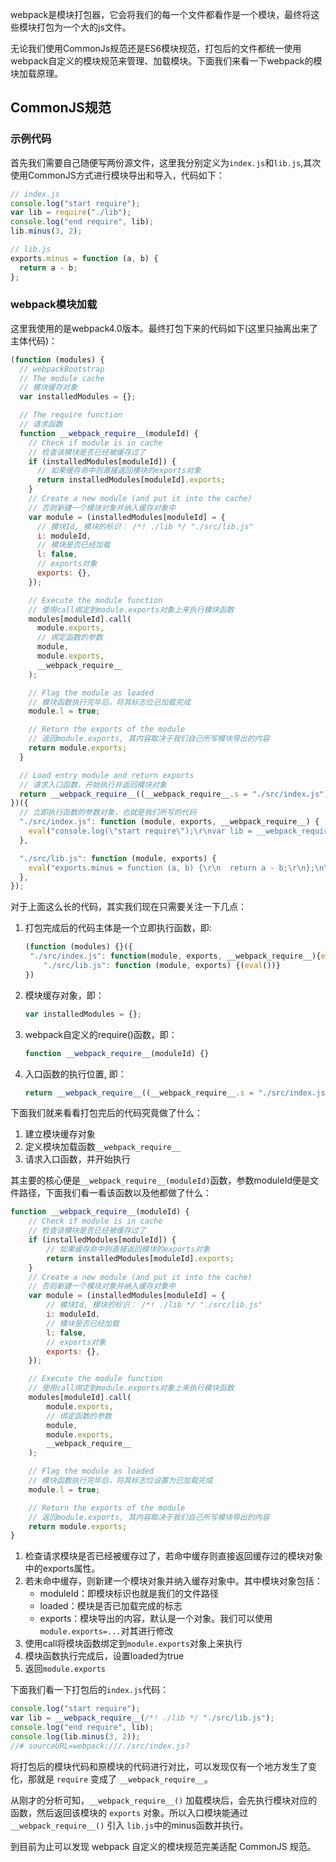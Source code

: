 webpack是模块打包器，它会将我们的每一个文件都看作是一个模块，最终将这些模块打包为一个大的js文件。

无论我们使用CommonJs规范还是ES6模块规范，打包后的文件都统一使用webpack自定义的模块规范来管理、加载模块。下面我们来看一下webpack的模块加载原理。

## CommonJS规范

### 示例代码

首先我们需要自己随便写两份源文件，这里我分别定义为`index.js`和`lib.js`,其次使用CommonJS方式进行模块导出和导入，代码如下：

```javascript
// index.js
console.log("start require");
var lib = require("./lib");
console.log("end require", lib);
lib.minus(3, 2);
```

```javascript
// lib.js
exports.minus = function (a, b) {
  return a - b;
};
```

### webpack模块加载

这里我使用的是webpack4.0版本。最终打包下来的代码如下(这里只抽离出来了主体代码)：

```javascript
(function (modules) {
  // webpackBootstrap
  // The module cache
  // 模块缓存对象
  var installedModules = {};

  // The require function
  // 请求函数
  function __webpack_require__(moduleId) {
    // Check if module is in cache
    // 检查该模块是否已经被缓存过了
    if (installedModules[moduleId]) {
      // 如果缓存命中则直接返回模块的exports对象
      return installedModules[moduleId].exports;
    }
    // Create a new module (and put it into the cache)
    // 否则新建一个模块对象并纳入缓存对象中
    var module = (installedModules[moduleId] = {
      // 模块Id, 模块的标识： /*! ./lib */ "./src/lib.js"
      i: moduleId,
      // 模块是否已经加载
      l: false,
      // exports对象
      exports: {},
    });

    // Execute the module function
    // 使用call绑定到module.exports对象上来执行模块函数
    modules[moduleId].call(
      module.exports,
      // 绑定函数的参数
      module,
      module.exports,
      __webpack_require__
    );

    // Flag the module as loaded
    // 模块函数执行完毕后，将其标志位已加载完成
    module.l = true;

    // Return the exports of the module
    // 返回module.exports, 其内容取决于我们自己所写模块导出的内容
    return module.exports;
  }

  // Load entry module and return exports
  // 请求入口函数，开始执行并返回模块对象
  return __webpack_require__((__webpack_require__.s = "./src/index.js"));
})({
  // 立即执行函数的参数对象，也就是我们所写的代码
  "./src/index.js": function (module, exports, __webpack_require__) {
    eval("console.log(\"start require\");\r\nvar lib = __webpack_require__(/*! ./lib */ \"./src/lib.js\");\r\nconsole.log(\"end require\", lib);\r\nconsole.log(lib.minus(3, 2));\n\n//# sourceURL=webpack:///./src/index.js?");
  },

  "./src/lib.js": function (module, exports) {
    eval("exports.minus = function (a, b) {\r\n  return a - b;\r\n};\n\n//# sourceURL=webpack:///./src/lib.js?");
  },
});
```

对于上面这么长的代码，其实我们现在只需要关注一下几点：

1. 打包完成后的代码主体是一个立即执行函数，即:

   ```javascript
   (function (modules) {}({
   	"./src/index.js": function(module, exports, __webpack_require__){eval()},
       "./src/lib.js": function (module, exports) {(eval())}
   })
   ```

2. 模块缓存对象，即：

   ```javascript
   var installedModules = {};
   ```

3. webpack自定义的require()函数，即：

   ```javascript
   function __webpack_require__(moduleId) {}
   ```

4. 入口函数的执行位置, 即：

   ```javascript
   return __webpack_require__((__webpack_require__.s = "./src/index.js"));
   ```

下面我们就来看看打包完后的代码究竟做了什么：

1. 建立模块缓存对象
2. 定义模块加载函数`__webpack_require__`
3. 请求入口函数，并开始执行

其主要的核心便是`__webpack_require__(moduleId)`函数，参数moduleId便是文件路径，下面我们看一看该函数以及他都做了什么：

```javascript
function __webpack_require__(moduleId) {
    // Check if module is in cache
    // 检查该模块是否已经被缓存过了
    if (installedModules[moduleId]) {
        // 如果缓存命中则直接返回模块的exports对象
        return installedModules[moduleId].exports;
    }
    // Create a new module (and put it into the cache)
    // 否则新建一个模块对象并纳入缓存对象中
    var module = (installedModules[moduleId] = {
        // 模块Id, 模块的标识： /*! ./lib */ "./src/lib.js"
        i: moduleId,
        // 模块是否已经加载
        l: false,
        // exports对象
        exports: {},
    });

    // Execute the module function
    // 使用call绑定到module.exports对象上来执行模块函数
    modules[moduleId].call(
        module.exports,
        // 绑定函数的参数
        module,
        module.exports,
        __webpack_require__
    );

    // Flag the module as loaded
    // 模块函数执行完毕后，将其标志位设置为已加载完成
    module.l = true;

    // Return the exports of the module
    // 返回module.exports, 其内容取决于我们自己所写模块导出的内容
    return module.exports;
}
```

1. 检查请求模块是否已经被缓存过了，若命中缓存则直接返回缓存过的模块对象中的exports属性。
2. 若未命中缓存，则新建一个模块对象并纳入缓存对象中。其中模块对象包括：
   * moduleId：即模块标识也就是我们的文件路径
   * loaded：模块是否已加载完成的标志
   * exports：模块导出的内容，默认是一个对象。我们可以使用`module.exports=...`对其进行修改
3.  使用call将模块函数绑定到`module.exports`对象上来执行
4. 模块函数执行完成后，设置loaded为true
5. 返回`module.exports`

下面我们看一下打包后的`index.js`代码：

```javascript
console.log("start require");
var lib = __webpack_require__(/*! ./lib */ "./src/lib.js");
console.log("end require", lib);
console.log(lib.minus(3, 2));
//# sourceURL=webpack:///./src/index.js?
```

将打包后的模块代码和原模块的代码进行对比，可以发现仅有一个地方发生了变化，那就是 `require` 变成了 `__webpack_require__`。

从刚才的分析可知，`__webpack_require__()` 加载模块后，会先执行模块对应的函数，然后返回该模块的 `exports` 对象。所以入口模块能通过 `__webpack_require__()` 引入 `lib.js`中的minus函数并执行。

到目前为止可以发现 webpack 自定义的模块规范完美适配 CommonJS 规范。
